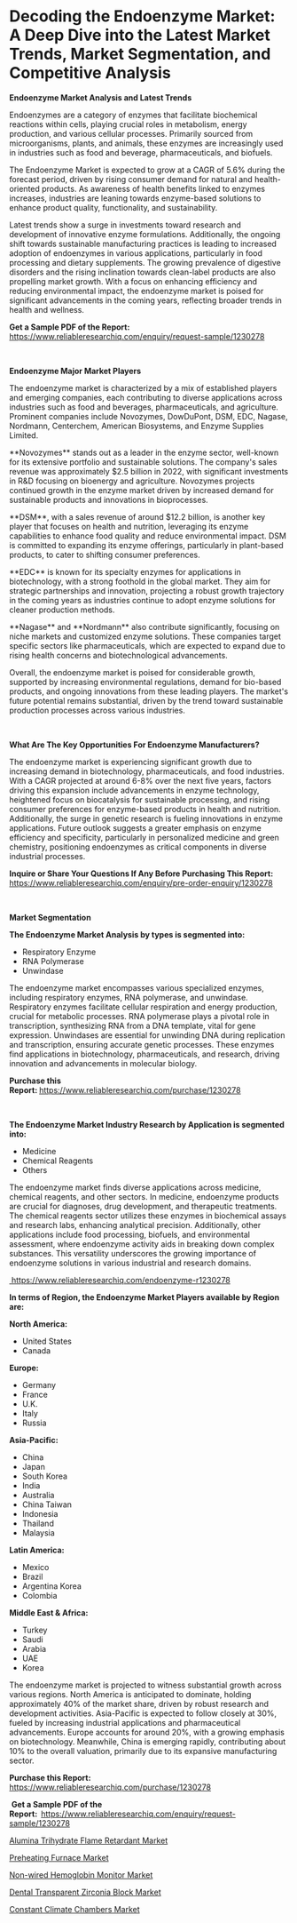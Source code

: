 <p><h1>Decoding the Endoenzyme Market: A Deep Dive into the Latest Market Trends, Market Segmentation, and Competitive Analysis</h1></p><p><strong>Endoenzyme Market Analysis and Latest Trends</strong></p>
<p><p>Endoenzymes are a category of enzymes that facilitate biochemical reactions within cells, playing crucial roles in metabolism, energy production, and various cellular processes. Primarily sourced from microorganisms, plants, and animals, these enzymes are increasingly used in industries such as food and beverage, pharmaceuticals, and biofuels. </p><p>The Endoenzyme Market is expected to grow at a CAGR of 5.6% during the forecast period, driven by rising consumer demand for natural and health-oriented products. As awareness of health benefits linked to enzymes increases, industries are leaning towards enzyme-based solutions to enhance product quality, functionality, and sustainability. </p><p>Latest trends show a surge in investments toward research and development of innovative enzyme formulations. Additionally, the ongoing shift towards sustainable manufacturing practices is leading to increased adoption of endoenzymes in various applications, particularly in food processing and dietary supplements. The growing prevalence of digestive disorders and the rising inclination towards clean-label products are also propelling market growth. With a focus on enhancing efficiency and reducing environmental impact, the endoenzyme market is poised for significant advancements in the coming years, reflecting broader trends in health and wellness.</p></p>
<p><strong>Get a Sample PDF of the Report:&nbsp;</strong> <a href="https://www.reliableresearchiq.com/enquiry/request-sample/1230278?utm_campaign=1137&utm_medium=2&utm_source=Github&utm_content=ia&utm_term=10112024&utm_id=endoenzyme">https://www.reliableresearchiq.com/enquiry/request-sample/1230278</a></p>
<p>&nbsp;</p>
<p><strong>Endoenzyme Major Market Players</strong></p>
<p><p>The endoenzyme market is characterized by a mix of established players and emerging companies, each contributing to diverse applications across industries such as food and beverages, pharmaceuticals, and agriculture. Prominent companies include Novozymes, DowDuPont, DSM, EDC, Nagase, Nordmann, Centerchem, American Biosystems, and Enzyme Supplies Limited.</p><p>**Novozymes** stands out as a leader in the enzyme sector, well-known for its extensive portfolio and sustainable solutions. The company's sales revenue was approximately $2.5 billion in 2022, with significant investments in R&D focusing on bioenergy and agriculture. Novozymes projects continued growth in the enzyme market driven by increased demand for sustainable products and innovations in bioprocesses.</p><p>**DSM**, with a sales revenue of around $12.2 billion, is another key player that focuses on health and nutrition, leveraging its enzyme capabilities to enhance food quality and reduce environmental impact. DSM is committed to expanding its enzyme offerings, particularly in plant-based products, to cater to shifting consumer preferences.</p><p>**EDC** is known for its specialty enzymes for applications in biotechnology, with a strong foothold in the global market. They aim for strategic partnerships and innovation, projecting a robust growth trajectory in the coming years as industries continue to adopt enzyme solutions for cleaner production methods.</p><p>**Nagase** and **Nordmann** also contribute significantly, focusing on niche markets and customized enzyme solutions. These companies target specific sectors like pharmaceuticals, which are expected to expand due to rising health concerns and biotechnological advancements.</p><p>Overall, the endoenzyme market is poised for considerable growth, supported by increasing environmental regulations, demand for bio-based products, and ongoing innovations from these leading players. The market's future potential remains substantial, driven by the trend toward sustainable production processes across various industries.</p></p>
<p>&nbsp;</p>
<p><strong>What Are The Key Opportunities For Endoenzyme Manufacturers?</strong></p>
<p><p>The endoenzyme market is experiencing significant growth due to increasing demand in biotechnology, pharmaceuticals, and food industries. With a CAGR projected at around 6-8% over the next five years, factors driving this expansion include advancements in enzyme technology, heightened focus on biocatalysis for sustainable processing, and rising consumer preferences for enzyme-based products in health and nutrition. Additionally, the surge in genetic research is fueling innovations in enzyme applications. Future outlook suggests a greater emphasis on enzyme efficiency and specificity, particularly in personalized medicine and green chemistry, positioning endoenzymes as critical components in diverse industrial processes.</p></p>
<p><strong>Inquire or Share Your Questions If Any Before Purchasing This Report:</strong> <a href="https://www.reliableresearchiq.com/enquiry/pre-order-enquiry/1230278?utm_campaign=1137&utm_medium=2&utm_source=Github&utm_content=ia&utm_term=10112024&utm_id=endoenzyme">https://www.reliableresearchiq.com/enquiry/pre-order-enquiry/1230278</a></p>
<p>&nbsp;</p>
<p><strong>Market Segmentation</strong></p>
<p><strong>The Endoenzyme Market Analysis by types is segmented into:</strong></p>
<p><ul><li>Respiratory Enzyme</li><li>RNA Polymerase</li><li>Unwindase</li></ul></p>
<p><p>The endoenzyme market encompasses various specialized enzymes, including respiratory enzymes, RNA polymerase, and unwindase. Respiratory enzymes facilitate cellular respiration and energy production, crucial for metabolic processes. RNA polymerase plays a pivotal role in transcription, synthesizing RNA from a DNA template, vital for gene expression. Unwindases are essential for unwinding DNA during replication and transcription, ensuring accurate genetic processes. These enzymes find applications in biotechnology, pharmaceuticals, and research, driving innovation and advancements in molecular biology.</p></p>
<p><strong>Purchase this Report:&nbsp;</strong><a href="https://www.reliableresearchiq.com/purchase/1230278?utm_campaign=1137&utm_medium=2&utm_source=Github&utm_content=ia&utm_term=10112024&utm_id=endoenzyme">https://www.reliableresearchiq.com/purchase/1230278</a></p>
<p>&nbsp;</p>
<p><strong>The Endoenzyme Market Industry Research by Application is segmented into:</strong></p>
<p><ul><li>Medicine</li><li>Chemical Reagents</li><li>Others</li></ul></p>
<p><p>The endoenzyme market finds diverse applications across medicine, chemical reagents, and other sectors. In medicine, endoenzyme products are crucial for diagnoses, drug development, and therapeutic treatments. The chemical reagents sector utilizes these enzymes in biochemical assays and research labs, enhancing analytical precision. Additionally, other applications include food processing, biofuels, and environmental assessment, where endoenzyme activity aids in breaking down complex substances. This versatility underscores the growing importance of endoenzyme solutions in various industrial and research domains.</p></p>
<p><a href="https://www.reliableresearchiq.com/endoenzyme-r1230278?utm_campaign=1137&utm_medium=2&utm_source=Github&utm_content=ia&utm_term=10112024&utm_id=endoenzyme">&nbsp;https://www.reliableresearchiq.com/endoenzyme-r1230278</a></p>
<p><strong>In terms of Region, the Endoenzyme Market Players available by Region are:</strong></p>
<p>
    <p> <strong> North America: </strong>
        <ul>
            <li>United States</li>
            <li>Canada</li>
        </ul>
        </p> 
    <p> <strong> Europe: </strong>
        <ul>
            <li>Germany</li>
            <li>France</li>
            <li>U.K.</li>
            <li>Italy</li>
            <li>Russia</li>
        </ul>
        </p> 
    <p> <strong> Asia-Pacific: </strong>
        <ul>
            <li>China</li>
            <li>Japan</li>
            <li>South Korea</li>
            <li>India</li>
            <li>Australia</li>
            <li>China Taiwan</li>
            <li>Indonesia</li>
            <li>Thailand</li>
            <li>Malaysia</li>
        </ul>
        </p> 
    <p> <strong> Latin America: </strong>
        <ul>
            <li>Mexico</li>
            <li>Brazil</li>
            <li>Argentina Korea</li>
            <li>Colombia</li>
        </ul>
        </p> 
    <p> <strong> Middle East & Africa: </strong>
        <ul>
            <li>Turkey</li>
            <li>Saudi</li>
            <li>Arabia</li>
            <li>UAE</li>
            <li>Korea</li>
        </ul>
    </p>
    </p>
<p><p>The endoenzyme market is projected to witness substantial growth across various regions. North America is anticipated to dominate, holding approximately 40% of the market share, driven by robust research and development activities. Asia-Pacific is expected to follow closely at 30%, fueled by increasing industrial applications and pharmaceutical advancements. Europe accounts for around 20%, with a growing emphasis on biotechnology. Meanwhile, China is emerging rapidly, contributing about 10% to the overall valuation, primarily due to its expansive manufacturing sector.</p></p>
<p><strong>Purchase this Report: </strong><a href="https://www.reliableresearchiq.com/purchase/1230278?utm_campaign=1137&utm_medium=2&utm_source=Github&utm_content=ia&utm_term=10112024&utm_id=endoenzyme">https://www.reliableresearchiq.com/purchase/1230278</a></p>
<p>&nbsp;<strong>Get a Sample PDF of the Report:&nbsp;&nbsp;</strong><a href="https://www.reliableresearchiq.com/enquiry/request-sample/1230278?utm_campaign=1137&utm_medium=2&utm_source=Github&utm_content=ia&utm_term=10112024&utm_id=endoenzyme">https://www.reliableresearchiq.com/enquiry/request-sample/1230278</a></p>
<p><strong></strong></p>
<p><p><a href="https://github.com/chaschadedn/Market-Research-Report-List-1/blob/main/alumina-trihydrate-flame-retardant-market.md?utm_campaign=1137&utm_medium=2&utm_source=Github&utm_content=ia&utm_term=10112024&utm_id=endoenzyme">Alumina Trihydrate Flame Retardant Market</a></p><p><a href="https://www.linkedin.com/pulse/preheating-furnace-market-segmentation-applications-ulswe?utm_campaign=1137&utm_medium=2&utm_source=Github&utm_content=ia&utm_term=10112024&utm_id=endoenzyme">Preheating Furnace Market</a></p><p><a href="https://issuu.com/reportprime-2/docs/non-wired-hemoglobin-monitor-market_99f71288526f6c?utm_campaign=1137&utm_medium=2&utm_source=Github&utm_content=ia&utm_term=10112024&utm_id=endoenzyme">Non-wired Hemoglobin Monitor Market</a></p><p><a href="https://issuu.com/reportprime-2/docs/dental-transparent-zirconia-block-m_3eaaa29f2ae67a?utm_campaign=1137&utm_medium=2&utm_source=Github&utm_content=ia&utm_term=10112024&utm_id=endoenzyme">Dental Transparent Zirconia Block Market</a></p><p><a href="https://www.linkedin.com/pulse/constant-climate-chambers-market-revolution-2024-2031-wbxwe?utm_campaign=1137&utm_medium=2&utm_source=Github&utm_content=ia&utm_term=10112024&utm_id=endoenzyme">Constant Climate Chambers Market</a></p></p>